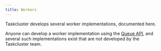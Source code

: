 ```yaml
---
title: Workers
---
```


Taskcluster develops several worker implementations, documented here.

Anyone can develop a worker implementation using the [Queue API](/docs/reference/platform/queue/references/api), and several such implementations exist that are not developed by the Taskcluster team.

